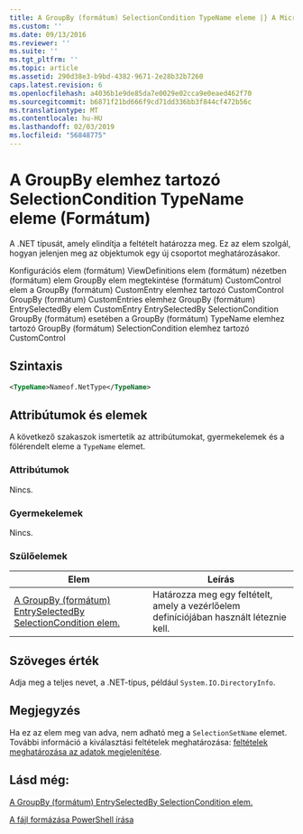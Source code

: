 ```yaml
---
title: A GroupBy (formátum) SelectionCondition TypeName eleme |} A Microsoft Docs
ms.custom: ''
ms.date: 09/13/2016
ms.reviewer: ''
ms.suite: ''
ms.tgt_pltfrm: ''
ms.topic: article
ms.assetid: 290d38e3-b9bd-4382-9671-2e28b32b7260
caps.latest.revision: 6
ms.openlocfilehash: a4036b1e9de85da7e0029e02cca9e0eaed462f70
ms.sourcegitcommit: b6871f21bd666f9cd71dd336bb3f844cf472b56c
ms.translationtype: MT
ms.contentlocale: hu-HU
ms.lasthandoff: 02/03/2019
ms.locfileid: "56848775"
---
```

# <a name="typename-element-for-selectioncondition-for-groupby-format"></a>A GroupBy elemhez tartozó SelectionCondition TypeName eleme (Formátum)

A .NET típusát, amely elindítja a feltételt határozza meg. Ez az elem szolgál, hogyan jelenjen meg az objektumok egy új csoportot meghatározásakor.

Konfigurációs elem (formátum) ViewDefinitions elem (formátum) nézetben (formátum) elem GroupBy elem megtekintése (formátum) CustomControl elem a GroupBy (formátum) CustomEntry elemhez tartozó CustomControl GroupBy (formátum) CustomEntries elemhez GroupBy (formátum) EntrySelectedBy elem CustomEntry EntrySelectedBy SelectionCondition GroupBy (formátum) esetében a GroupBy (formátum) TypeName elemhez tartozó GroupBy (formátum) SelectionCondition elemhez tartozó CustomControl

## <a name="syntax"></a>Szintaxis

```xml
<TypeName>Nameof.NetType</TypeName>

```

## <a name="attributes-and-elements"></a>Attribútumok és elemek

A következő szakaszok ismertetik az attribútumokat, gyermekelemek és a fölérendelt eleme a `TypeName` elemet.

### <a name="attributes"></a>Attribútumok

Nincs.

### <a name="child-elements"></a>Gyermekelemek

Nincs.

### <a name="parent-elements"></a>Szülőelemek

|Elem|Leírás|
|-------------|-----------------|
|[A GroupBy (formátum) EntrySelectedBy SelectionCondition elem.](./selectioncondition-element-for-entryselectedby-for-groupby-format.md)|Határozza meg egy feltételt, amely a vezérlőelem definíciójában használt léteznie kell.|

## <a name="text-value"></a>Szöveges érték

Adja meg a teljes nevet, a .NET-típus, például `System.IO.DirectoryInfo`.

## <a name="remarks"></a>Megjegyzés

Ha ez az elem meg van adva, nem adható meg a `SelectionSetName` elemet. További információ a kiválasztási feltételek meghatározása: [feltételek meghatározása az adatok megjelenítése](./defining-conditions-for-displaying-data.md).

## <a name="see-also"></a>Lásd még:

[A GroupBy (formátum) EntrySelectedBy SelectionCondition elem.](./selectioncondition-element-for-entryselectedby-for-groupby-format.md)

[A fájl formázása PowerShell írása](./writing-a-powershell-formatting-file.md)
